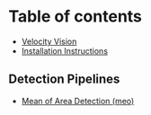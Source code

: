 # Table of contents

* [Velocity Vision](README.md)
* [Installation Instructions](installation-instructions.md)

## Detection Pipelines

* [Mean of Area Detection (meo)](detection-pipelines/mean-of-area-detection-meo.md)
